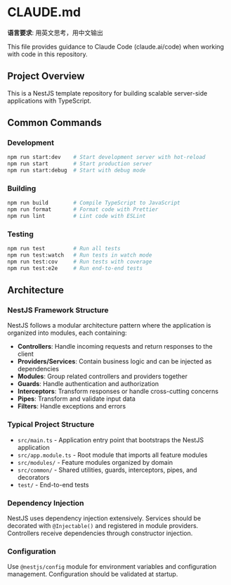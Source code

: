 # CLAUDE.md

**语言要求**: 用英文思考，用中文输出

This file provides guidance to Claude Code (claude.ai/code) when working with code in this repository.

## Project Overview

This is a NestJS template repository for building scalable server-side applications with TypeScript.

## Common Commands

### Development

```bash
npm run start:dev    # Start development server with hot-reload
npm run start        # Start production server
npm run start:debug  # Start with debug mode
```

### Building

```bash
npm run build        # Compile TypeScript to JavaScript
npm run format       # Format code with Prettier
npm run lint         # Lint code with ESLint
```

### Testing

```bash
npm run test         # Run all tests
npm run test:watch   # Run tests in watch mode
npm run test:cov     # Run tests with coverage
npm run test:e2e     # Run end-to-end tests
```

## Architecture

### NestJS Framework Structure

NestJS follows a modular architecture pattern where the application is organized into modules, each containing:

- **Controllers**: Handle incoming requests and return responses to the client
- **Providers/Services**: Contain business logic and can be injected as dependencies
- **Modules**: Group related controllers and providers together
- **Guards**: Handle authentication and authorization
- **Interceptors**: Transform responses or handle cross-cutting concerns
- **Pipes**: Transform and validate input data
- **Filters**: Handle exceptions and errors

### Typical Project Structure

- `src/main.ts` - Application entry point that bootstraps the NestJS application
- `src/app.module.ts` - Root module that imports all feature modules
- `src/modules/` - Feature modules organized by domain
- `src/common/` - Shared utilities, guards, interceptors, pipes, and decorators
- `test/` - End-to-end tests

### Dependency Injection

NestJS uses dependency injection extensively. Services should be decorated with `@Injectable()` and registered in module providers. Controllers receive dependencies through constructor injection.

### Configuration

Use `@nestjs/config` module for environment variables and configuration management. Configuration should be validated at startup.
